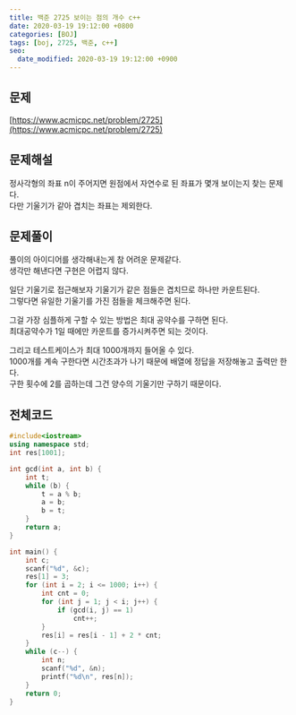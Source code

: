 ```yaml
---
title: 백준 2725 보이는 점의 개수 c++
date: 2020-03-19 19:12:00 +0800
categories: [BOJ]
tags: [boj, 2725, 백준, c++]
seo:
  date_modified: 2020-03-19 19:12:00 +0900
---
```


## 문제
[https://www.acmicpc.net/problem/2725](https://www.acmicpc.net/problem/2725)  


## 문제해설
정사각형의 좌표 n이 주어지면 원점에서 자연수로 된 좌표가 몇개 보이는지 찾는 문제다.  
다만 기울기가 같아 겹치는 좌표는 제외한다.  


## 문제풀이
풀이의 아이디어를 생각해내는게 참 어려운 문제같다.  
생각만 해낸다면 구현은 어렵지 않다.  

일단 기울기로 접근해보자 기울기가 같은 점들은 겹치므로 하나만 카운트된다.  
그렇다면 유일한 기울기를 가진 점들을 체크해주면 된다.  

그걸 가장 심플하게 구할 수 있는 방법은 최대 공약수를 구하면 된다.  
최대공약수가 1일 때에만 카운트를 증가시켜주면 되는 것이다.

그리고 테스트케이스가 최대 1000개까지 들어올 수 있다.  
1000개를 계속 구한다면 시간초과가 나기 때문에 배열에 정답을 저장해놓고 출력만 한다.  
구한 횟수에 2를 곱하는데 그건 양수의 기울기만 구하기 때문이다.  


## 전체코드
```c++
#include<iostream>
using namespace std;
int res[1001];

int gcd(int a, int b) {
	int t;
	while (b) {
		t = a % b;
		a = b;
		b = t;
	}
	return a;
}

int main() {
	int c;
	scanf("%d", &c);
	res[1] = 3;
	for (int i = 2; i <= 1000; i++) {
		int cnt = 0;
		for (int j = 1; j < i; j++) {
			if (gcd(i, j) == 1)
				cnt++;
		}
		res[i] = res[i - 1] + 2 * cnt;
	}
	while (c--) {
		int n;
		scanf("%d", &n);
		printf("%d\n", res[n]);
	}
	return 0;
}
```